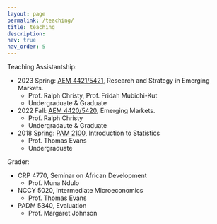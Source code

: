```yaml
---
layout: page
permalink: /teaching/
title: teaching
description: 
nav: true
nav_order: 5
---
```


Teaching Assistantship:
* 2023 Spring: [AEM 4421/5421](https://classes.cornell.edu/browse/roster/SP23/class/AEM/5421), Research and Strategy in Emerging Markets.
    * Prof. Ralph Christy, Prof. Fridah Mubichi-Kut
    * Undergraduate & Graduate
* 2022 Fall: [AEM 4420/5420](https://classes.cornell.edu/browse/roster/FA22/class/AEM/5420), Emerging Markets.
    * Prof. Ralph Christy
    * Undergradaute & Graduate
* 2018 Spring: [PAM 2100](https://classes.cornell.edu/browse/roster/SP18/class/PAM/2100), Introduction to Statistics
    * Prof. Thomas Evans
    * Undergraduate

Grader:
* CRP 4770, Seminar on African Development
    * Prof. Muna Ndulo
* NCCY 5020, Intermediate Microeconomics 
    * Prof. Thomas Evans
* PADM 5340, Evaluation
    * Prof. Margaret Johnson